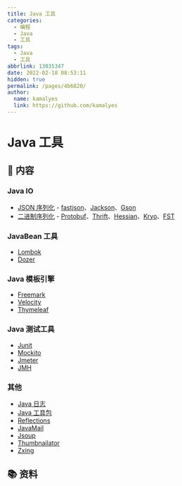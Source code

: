 ```yaml
---
title: Java 工具
categories: 
  - 编程
  - Java
  - 工具
tags: 
  - Java
  - 工具
abbrlink: 13035347
date: 2022-02-18 08:53:11
hidden: true
permalink: /pages/4b6820/
author: 
  name: kamalyes
  link: https://github.com/kamalyes
---
```


# Java 工具

## 📖 内容

### Java IO

- [JSON 序列化](01.IO/01.JSON序列化.md) - [fastjson](https://github.com/alibaba/fastjson)、[Jackson](https://github.com/FasterXML/jackson)、[Gson](https://github.com/google/gson)
- [二进制序列化](01.IO/02.二进制序列化.md) - [Protobuf](https://developers.google.com/protocol-buffers)、[Thrift](https://thrift.apache.org/)、[Hessian](http://hessian.caucho.com/)、[Kryo](https://github.com/EsotericSoftware/kryo)、[FST](https://github.com/RuedigerMoeller/fast-serialization)

### JavaBean 工具

- [Lombok](02.JavaBean/01.Lombok.md)
- [Dozer](02.JavaBean/02.Dozer.md)

### Java 模板引擎

- [Freemark](03.模板引擎/01.Freemark.md)
- [Velocity](03.模板引擎/02.Thymeleaf.md)
- [Thymeleaf](03.模板引擎/03.Velocity.md)

### Java 测试工具

- [Junit](04.测试/01.Junit.md)
- [Mockito](04.测试/02.Mockito.md)
- [Jmeter](04.测试/03.Jmeter.md)
- [JMH](04.测试/04.JMH.md)

### 其他

- [Java 日志](99.其他/01.Java日志.md)
- [Java 工具包](99.其他/02.Java工具包.md)
- [Reflections](99.其他/03.Reflections.md)
- [JavaMail](99.其他/04.JavaMail.md)
- [Jsoup](99.其他/05.Jsoup.md)
- [Thumbnailator](99.其他/06.Thumbnailator.md)
- [Zxing](99.其他/07.Zxing.md)

## 📚 资料
